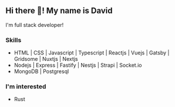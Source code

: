## Hi there 👋! My name is David
I'm full stack developer!

### Skills
- HTML | CSS | Javascript | Typescript | Reactjs | Vuejs | Gatsby | Gridsome | Nuxtjs | Nextjs
- Nodejs | Express | Fastify | Nestjs | Strapi | Socket.io
- MongoDB | Postgresql

### I'm interested 
- Rust

<!--
**Davejs136/Davejs136** is a ✨ _special_ ✨ repository because its `README.md` (this file) appears on your GitHub profile.

Here are some ideas to get you started:

- 🔭 I’m currently working on ...
- 🌱 I’m currently learning ...
- 👯 I’m looking to collaborate on ...
- 🤔 I’m looking for help with ...
- 💬 Ask me about ...
- 📫 How to reach me: ...
- 😄 Pronouns: ...
- ⚡ Fun fact: ...
-->
